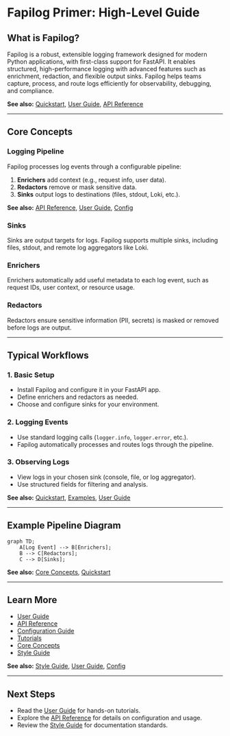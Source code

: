 # Fapilog Primer: High-Level Guide

## What is Fapilog?

Fapilog is a robust, extensible logging framework designed for modern Python applications, with first-class support for FastAPI. It enables structured, high-performance logging with advanced features such as enrichment, redaction, and flexible output sinks. Fapilog helps teams capture, process, and route logs efficiently for observability, debugging, and compliance.

**See also:** [Quickstart](quickstart.md), [User Guide](user-guide.md), [API Reference](api-reference.md)

---

## Core Concepts

### Logging Pipeline

Fapilog processes log events through a configurable pipeline:

1. **Enrichers** add context (e.g., request info, user data).
2. **Redactors** remove or mask sensitive data.
3. **Sinks** output logs to destinations (files, stdout, Loki, etc.).

**See also:** [API Reference](api-reference.md), [User Guide](user-guide.md#core-concepts), [Config](config.md)

### Sinks

Sinks are output targets for logs. Fapilog supports multiple sinks, including files, stdout, and remote log aggregators like Loki.

### Enrichers

Enrichers automatically add useful metadata to each log event, such as request IDs, user context, or resource usage.

### Redactors

Redactors ensure sensitive information (PII, secrets) is masked or removed before logs are output.

---

## Typical Workflows

### 1. Basic Setup

- Install Fapilog and configure it in your FastAPI app.
- Define enrichers and redactors as needed.
- Choose and configure sinks for your environment.

### 2. Logging Events

- Use standard logging calls (`logger.info`, `logger.error`, etc.).
- Fapilog automatically processes and routes logs through the pipeline.

### 3. Observing Logs

- View logs in your chosen sink (console, file, or log aggregator).
- Use structured fields for filtering and analysis.

**See also:** [Quickstart](quickstart.md), [Examples](../examples/), [User Guide](user-guide.md#tutorials)

---

## Example Pipeline Diagram

```mermaid
graph TD;
    A[Log Event] --> B[Enrichers];
    B --> C[Redactors];
    C --> D[Sinks];
```

**See also:** [Core Concepts](user-guide.md#core-concepts), [Quickstart](quickstart.md)

---

## Learn More

- [User Guide](user-guide.md)
- [API Reference](api-reference.md)
- [Configuration Guide](config.md)
- [Tutorials](user-guide.md#tutorials)
- [Core Concepts](user-guide.md#core-concepts)
- [Style Guide](style-guide.md)

**See also:** [Style Guide](style-guide.md), [User Guide](user-guide.md), [Config](config.md)

---

## Next Steps

- Read the [User Guide](user-guide.md) for hands-on tutorials.
- Explore the [API Reference](api-reference.md) for details on configuration and usage.
- Review the [Style Guide](style-guide.md) for documentation standards.
